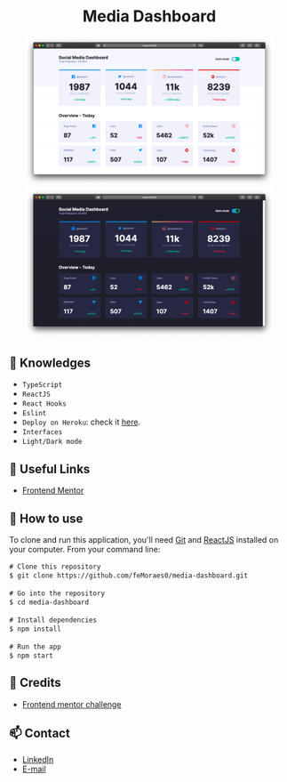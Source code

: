 <h1 align="center">Media Dashboard</h1>

<p align="center">
  <img width="450" src="https://raw.githubusercontent.com/feMoraes0/project-prints/master/media-dashboard/print-001.png"/>
  <img width="450" src="https://raw.githubusercontent.com/feMoraes0/project-prints/master/media-dashboard/print-002.png"/>
</p>

## :rocket: Knowledges
 - `TypeScript`
 - `ReactJS`
 - `React Hooks`
 - `Eslint`
 - `Deploy on Heroku`: check it [here](https://frontendmentor-media-dashboard.herokuapp.com/).
 - `Interfaces`
 - `Light/Dark mode`

## :paperclip: Useful Links
 - [Frontend Mentor](https://www.frontendmentor.io/)

## :book: How to use

To clone and run this application, you'll need [Git](https://git-scm.com/downloads) and [ReactJS](https://reactjs.org/docs/getting-started.html) installed on your computer. From your command line:

```
# Clone this repository
$ git clone https://github.com/feMoraes0/media-dashboard.git

# Go into the repository
$ cd media-dashboard

# Install dependencies
$ npm install

# Run the app
$ npm start
```

## :link: Credits
 - [Frontend mentor challenge](https://www.frontendmentor.io/challenges/social-media-dashboard-with-theme-switcher-6oY8ozp_H)

## :mailbox: Contact
  - <a target="_blank" href="https://www.linkedin.com/in/fernando-moraes-48a26916a/">LinkedIn</a>
  - <a target="_blank" href="mailto:fernandomoraes.lopes@gmail.com">E-mail</a>